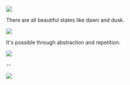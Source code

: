 
![](https://farm4.staticflickr.com/3859/18905224326_55ebd64b55_z.jpg)

There are all beautiful states like dawn and dusk. 

![](https://farm1.staticflickr.com/547/18743829378_c038c9a302_z.jpg)

It's possible through abstraction and repetition. 

![](https://farm4.staticflickr.com/3918/18743790880_02d7d02a2c_z.jpg)

--

![](https://farm1.staticflickr.com/259/18926171332_1ba59400f3_z.jpg)